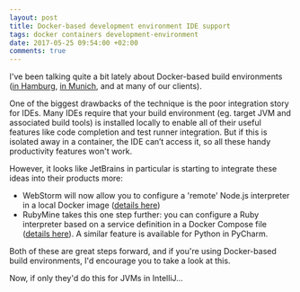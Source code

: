 ```yaml
---
layout: post
title: Docker-based development environment IDE support
tags: docker containers development-environment
date: 2017-05-25 09:54:00 +02:00
comments: true
---
```


I've been talking quite a bit lately about Docker-based build environments 
([in Hamburg](http://charleskorn.com/2017/01/17/dockers-not-just-for-production-using-containers-for-your-development-environment/), 
[in Munich](/2017/03/30/dockers-not-just-for-production-using-containers-for-your-development-environment/), and at many of our clients).

One of the biggest drawbacks of the technique is the poor integration story for IDEs. Many IDEs require that your build environment 
(eg. target JVM and associated build tools) is installed locally to enable all of their useful features like code completion and test runner 
integration. But if this is isolated away in a container, the IDE can’t access it, so all these handy productivity features won't work.

However, it looks like JetBrains in particular is starting to integrate these ideas into their products more:

* WebStorm will now allow you to configure a 'remote' Node.js interpreter in a local Docker image ([details here](https://blog.jetbrains.com/webstorm/2017/04/quick-tour-of-webstorm-and-docker/))
* RubyMine takes this one step further: you can configure a Ruby interpreter based on a service definition in a Docker Compose 
  file ([details here](https://blog.jetbrains.com/ruby/2017/05/rubymine-2017-2-eap-1-docker-compose/)). A similar feature is available
  for Python in PyCharm.
  
Both of these are great steps forward, and if you're using Docker-based build environments, I'd encourage you to take a look at this.

Now, if only they'd do this for JVMs in IntelliJ... 
